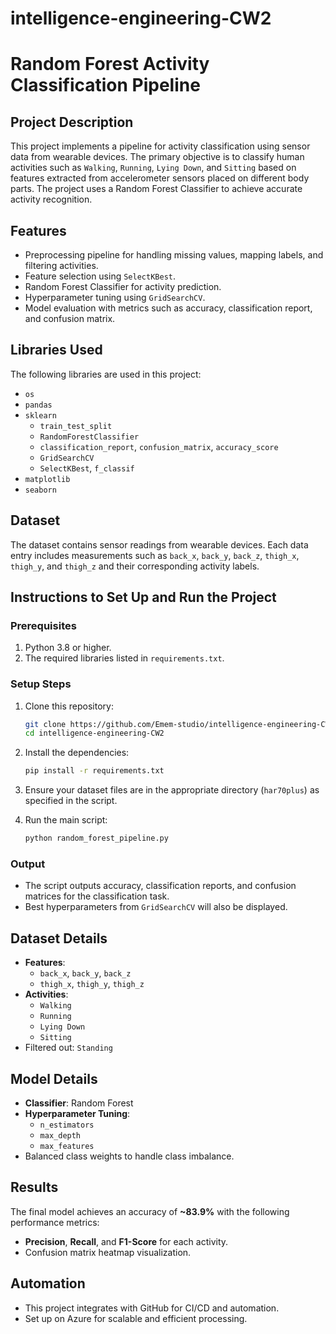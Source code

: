 # intelligence-engineering-CW2
# Random Forest Activity Classification Pipeline

## Project Description

This project implements a pipeline for activity classification using sensor data from wearable devices. The primary objective is to classify human activities such as `Walking`, `Running`, `Lying Down`, and `Sitting` based on features extracted from accelerometer sensors placed on different body parts. The project uses a Random Forest Classifier to achieve accurate activity recognition.

## Features

- Preprocessing pipeline for handling missing values, mapping labels, and filtering activities.
- Feature selection using `SelectKBest`.
- Random Forest Classifier for activity prediction.
- Hyperparameter tuning using `GridSearchCV`.
- Model evaluation with metrics such as accuracy, classification report, and confusion matrix.

## Libraries Used

The following libraries are used in this project:

- `os`
- `pandas`
- `sklearn`
  - `train_test_split`
  - `RandomForestClassifier`
  - `classification_report`, `confusion_matrix`, `accuracy_score`
  - `GridSearchCV`
  - `SelectKBest`, `f_classif`
- `matplotlib`
- `seaborn`

## Dataset

The dataset contains sensor readings from wearable devices. Each data entry includes measurements such as `back_x`, `back_y`, `back_z`, `thigh_x`, `thigh_y`, and `thigh_z` and their corresponding activity labels.

## Instructions to Set Up and Run the Project

### Prerequisites

1. Python 3.8 or higher.
2. The required libraries listed in `requirements.txt`.

### Setup Steps

1. Clone this repository:

   ```bash
   git clone https://github.com/Emem-studio/intelligence-engineering-CW2.git
   cd intelligence-engineering-CW2
   ```

2. Install the dependencies:

   ```bash
   pip install -r requirements.txt
   ```

3. Ensure your dataset files are in the appropriate directory (`har70plus`) as specified in the script.

4. Run the main script:

   ```bash
   python random_forest_pipeline.py
   ```

### Output

- The script outputs accuracy, classification reports, and confusion matrices for the classification task.
- Best hyperparameters from `GridSearchCV` will also be displayed.

## Dataset Details

- **Features**:
  - `back_x`, `back_y`, `back_z`
  - `thigh_x`, `thigh_y`, `thigh_z`
- **Activities**:
  - `Walking`
  - `Running`
  - `Lying Down`
  - `Sitting`
- Filtered out: `Standing`

## Model Details

- **Classifier**: Random Forest
- **Hyperparameter Tuning**:
  - `n_estimators`
  - `max_depth`
  - `max_features`
- Balanced class weights to handle class imbalance.

## Results

The final model achieves an accuracy of **\~83.9%** with the following performance metrics:

- **Precision**, **Recall**, and **F1-Score** for each activity.
- Confusion matrix heatmap visualization.

## Automation

- This project integrates with GitHub for CI/CD and automation.
- Set up on Azure for scalable and efficient processing.


